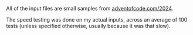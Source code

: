 All of the input files are small samples from [adventofcode.com/2024](https://adventofcode.com/2024/).

The speed testing was done on my actual inputs, across an average of 100 tests (unless specified otherwise, usually because it was that slow).